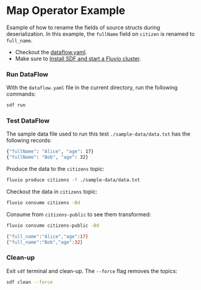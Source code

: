 # Map Operator Example

Example of how to rename the fields of source structs during deserialization. In this example, the `fullName` field on `citizen` is renamed to `full_name`.

* Checkout the [dataflow.yaml](./dataflow.yaml).
* Make sure to [Install SDF and start a Fluvio cluster].

### Run DataFlow

With the `dataflow.yaml` file in the current directory, run the following commands:

```bash
sdf run
```

### Test DataFlow

The sample data file used to run this test `./sample-data/data.txt` has the following records:

```bash
{"fullName": "Alice", "age": 17}
{"fullName": "Bob", "age": 32}
```

Produce the data to the `citizens` topic:

```bash
fluvio produce citizens -f ./sample-data/data.txt
```

Checkout the data in `citizens` topic:

```bash
fluvio consume citizens -Bd
```

Consume from `citizens-public` to see them transformed:

```bash
fluvio consume citizens-public -Bd
```

```bash
{"full_name":"Alice","age":17}
{"full_name":"Bob","age":32}
```

### Clean-up

Exit `sdf` terminal and clean-up. The `--force` flag removes the topics:

```bash
sdf clean --force
```

[Install SDF and start a Fluvio cluster]: /README.MD#prerequisites